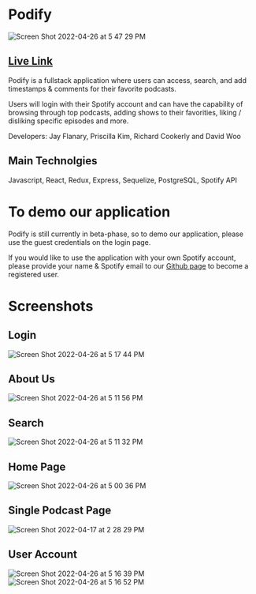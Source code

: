 # Podify

![Screen Shot 2022-04-26 at 5 47 29 PM](https://user-images.githubusercontent.com/88349865/165398022-89a9409d-8355-40ee-8694-68424c41f9f0.png)

## [Live Link](https://podify-fsa.herokuapp.com/)

Podify is a fullstack application where users can access, search, and add timestamps & comments for their favorite podcasts.  

Users will login with their Spotify account and can have the capability of browsing through top podcasts, adding shows to their favorities, liking / disliking specific episodes and more. 

Developers: Jay Flanary, Priscilla Kim, Richard Cookerly and David Woo

## Main Technolgies
Javascript, React, Redux, Express, Sequelize, PostgreSQL, Spotify API

# To demo our application
Podify is still currently in beta-phase, so to demo our application, please use the guest credentials on the login page.

If you would like to use the application with your own Spotify account, please provide your name & Spotify email to our [Github page](https://github.com/FSA-2110-capstone-team3/capstone-team3/issues) to become a registered user.

# Screenshots

## Login
![Screen Shot 2022-04-26 at 5 17 44 PM](https://user-images.githubusercontent.com/88349865/165394377-5b91516a-f8e5-46f3-9a7e-31aa859fee78.png)

## About Us
![Screen Shot 2022-04-26 at 5 11 56 PM](https://user-images.githubusercontent.com/88349865/165394417-005693de-a8ca-4dd5-a284-20273d4183d8.png)

## Search
![Screen Shot 2022-04-26 at 5 11 32 PM](https://user-images.githubusercontent.com/88349865/165394743-82f64cc8-872e-4fa6-b142-38cba8770629.png)

## Home Page
![Screen Shot 2022-04-26 at 5 00 36 PM](https://user-images.githubusercontent.com/88349865/165394524-4c00f123-a218-4a52-b1bf-312eb0a1d79d.png)

## Single Podcast Page
![Screen Shot 2022-04-17 at 2 28 29 PM](https://user-images.githubusercontent.com/88349865/165394588-82ab0a2e-119f-40d3-a0ea-5d9eef8ca02a.png)

## User Account
![Screen Shot 2022-04-26 at 5 16 39 PM](https://user-images.githubusercontent.com/88349865/165394638-7f290914-2fe4-446d-8048-74c987ce8d96.png)
![Screen Shot 2022-04-26 at 5 16 52 PM](https://user-images.githubusercontent.com/88349865/165394647-3e4f7f58-94b9-42bc-b719-f281aa767f58.png)

